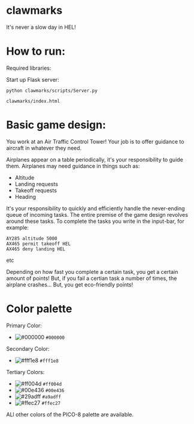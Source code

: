 # clawmarks
It's never a slow day in HEL!

# How to run:
Required libraries:

Start up Flask server:
```
python clawmarks/scripts/Server.py
```

```
clawmarks/index.html
```

# Basic game design:

You work at an Air Traffic Control Tower! Your job is to offer guidance to aircraft in whatever they need.

Airplanes appear on a table periodically, it's your responsibility to guide them. Airplanes may need guidance in things such as:

- Altitude
- Landing requests
- Takeoff requests
- Heading

It's your responsibility to quickly and efficiently handle the never-ending queue of incoming tasks. The entire premise of the game design revolves around these tasks. To complete the tasks you write in the input-bar, for example:

```
AY285 altitude 5000
AX465 permit takeoff HEL
AX465 deny landing HEL
```
etc

Depending on how fast you complete a certain task, you get a certain amount of points! But, if you fail a certian task a number of times, the airplane crashes... But, you get eco-friendly points!

# Color palette

Primary Color: 
- ![#000000](https://placehold.co/15x15/000000/000000.png) `#000000`

Secondary Color:
- ![#fff1e8](https://placehold.co/15x15/fff1e8/fff1e8.png) `#fff1e8`

Tertiary Colors:
- ![#ff004d](https://placehold.co/15x15/ff004d/ff004d.png) `#ff004d`
- ![#00e436](https://placehold.co/15x15/00e436/00e436.png) `#00e436`
- ![#29adff](https://placehold.co/15x15/29adff/29adff.png) `#a9adff`
- ![#ffec27](https://placehold.co/15x15/ffec27/ffec27.png) `#ffec27`

ALl other colors of the PICO-8 palette are available.








